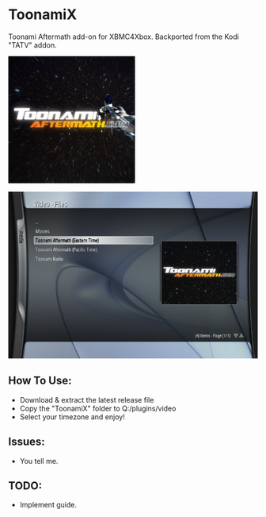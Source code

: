 # ToonamiX
Toonami Aftermath add-on for XBMC4Xbox. Backported from the Kodi "TATV" addon.

![](icon.png)

![1](screenshots/1.png)

## How To Use:
- Download & extract the latest release file
- Copy the "ToonamiX" folder to Q:/plugins/video
- Select your timezone and enjoy!

## Issues:
- You tell me.

## TODO:
- Implement guide.
